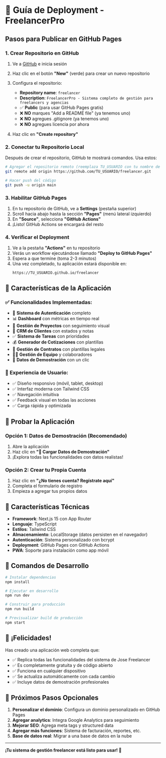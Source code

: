 # 🚀 Guía de Deployment - FreelancerPro

## Pasos para Publicar en GitHub Pages

### 1. Crear Repositorio en GitHub

1. Ve a [GitHub](https://github.com) e inicia sesión
2. Haz clic en el botón **"New"** (verde) para crear un nuevo repositorio
3. Configura el repositorio:
   - **Repository name**: `freelancer`
   - **Description**: `FreelancerPro - Sistema completo de gestión para freelancers y agencias`
   - ✅ **Public** (para usar GitHub Pages gratis)
   - ❌ **NO** marques "Add a README file" (ya tenemos uno)
   - ❌ **NO** agregues .gitignore (ya tenemos uno)
   - ❌ **NO** agregues licencia por ahora

4. Haz clic en **"Create repository"**

### 2. Conectar tu Repositorio Local

Después de crear el repositorio, GitHub te mostrará comandos. Usa estos:

```bash
# Agregar el repositorio remoto (reemplaza TU_USUARIO con tu nombre de usuario de GitHub)
git remote add origin https://github.com/TU_USUARIO/freelancer.git

# Hacer push del código
git push -u origin main
```

### 3. Habilitar GitHub Pages

1. En tu repositorio de GitHub, ve a **Settings** (pestaña superior)
2. Scroll hacia abajo hasta la sección **"Pages"** (menú lateral izquierdo)
3. En **"Source"**, selecciona **"GitHub Actions"**
4. ¡Listo! GitHub Actions se encargará del resto

### 4. Verificar el Deployment

1. Ve a la pestaña **"Actions"** en tu repositorio
2. Verás un workflow ejecutándose llamado **"Deploy to GitHub Pages"**
3. Espera a que termine (toma 2-3 minutos)
4. Una vez completado, tu aplicación estará disponible en:
   ```
   https://TU_USUARIO.github.io/freelancer
   ```

## 🎯 Características de la Aplicación

### ✅ **Funcionalidades Implementadas:**

- 🔐 **Sistema de Autenticación** completo
- 📊 **Dashboard** con métricas en tiempo real
- 📁 **Gestión de Proyectos** con seguimiento visual
- 👥 **CRM de Clientes** con estados y notas
- ✅ **Sistema de Tareas** con prioridades
- 💰 **Generador de Cotizaciones** con plantillas
- 📄 **Gestión de Contratos** con plantillas legales
- 👨‍💼 **Gestión de Equipo** y colaboradores
- 🚀 **Datos de Demostración** con un clic

### 🎨 **Experiencia de Usuario:**

- ✅ Diseño responsivo (móvil, tablet, desktop)
- ✅ Interfaz moderna con Tailwind CSS
- ✅ Navegación intuitiva
- ✅ Feedback visual en todas las acciones
- ✅ Carga rápida y optimizada

## 🧪 Probar la Aplicación

### Opción 1: Datos de Demostración (Recomendado)
1. Abre la aplicación
2. Haz clic en **"🚀 Cargar Datos de Demostración"**
3. ¡Explora todas las funcionalidades con datos realistas!

### Opción 2: Crear tu Propia Cuenta
1. Haz clic en **"¿No tienes cuenta? Regístrate aquí"**
2. Completa el formulario de registro
3. Empieza a agregar tus propios datos

## 📱 Características Técnicas

- **Framework**: Next.js 15 con App Router
- **Lenguaje**: TypeScript
- **Estilos**: Tailwind CSS
- **Almacenamiento**: LocalStorage (datos persisten en el navegador)
- **Autenticación**: Sistema personalizado con bcrypt
- **Deployment**: GitHub Pages con GitHub Actions
- **PWA**: Soporte para instalación como app móvil

## 🔧 Comandos de Desarrollo

```bash
# Instalar dependencias
npm install

# Ejecutar en desarrollo
npm run dev

# Construir para producción
npm run build

# Previsualizar build de producción
npm start
```

## 🎉 ¡Felicidades!

Has creado una aplicación web completa que:

- ✅ Replica todas las funcionalidades del sistema de Jose Freelancer
- ✅ Es completamente gratuita y de código abierto
- ✅ Funciona en cualquier dispositivo
- ✅ Se actualiza automáticamente con cada cambio
- ✅ Incluye datos de demostración profesionales

## 🚀 Próximos Pasos Opcionales

1. **Personalizar el dominio**: Configura un dominio personalizado en GitHub Pages
2. **Agregar analytics**: Integra Google Analytics para seguimiento
3. **Mejorar SEO**: Agrega meta tags y structured data
4. **Agregar más funciones**: Sistema de facturación, reportes, etc.
5. **Base de datos real**: Migrar a una base de datos en la nube

---

**¡Tu sistema de gestión freelancer está listo para usar! 🎊**

